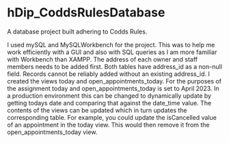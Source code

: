 # hDip_CoddsRulesDatabase
A database project built adhering to Codds Rules.

I used mySQL and MySQLWorkbench for the project. This was to help me work efficiently with a GUI and also with SQL queries as I am more familiar with Workbench than XAMPP. The address of each owner and staff members needs to be added first. Both tables have address_id as a non-null field. Records cannot be reliably added without an existing address_id.
I created the views today and open_appointments_today. For the purposes of the assignment today and open_appointments_today is set to April 2023. In a production environment this can be changed to dynamically update by getting todays date and comparing that against the date_time value. The contents of the views can be updated which in turn updates the corresponding table. For example, you could update the isCancelled value of an appointment in the today view. This would then remove it from the open_appointments_today view.
